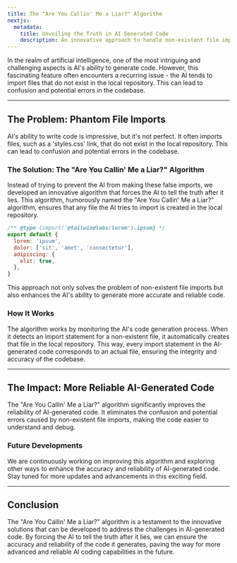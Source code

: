 ```yaml
---
title: The "Are You Callin' Me a Liar?" Algorithm
nextjs:
  metadata:
    title: Unveiling the Truth in AI Generated Code
    description: An innovative approach to handle non-existent file imports in AI-generated code.
---
```


In the realm of artificial intelligence, one of the most intriguing and challenging aspects is AI's ability to generate code. However, this fascinating feature often encounters a recurring issue - the AI tends to import files that do not exist in the local repository. This can lead to confusion and potential errors in the codebase.

---

## The Problem: Phantom File Imports

AI's ability to write code is impressive, but it's not perfect. It often imports files, such as a 'styles.css' link, that do not exist in the local repository. This can lead to confusion and potential errors in the codebase. 

### The Solution: The "Are You Callin' Me a Liar?" Algorithm

Instead of trying to prevent the AI from making these false imports, we developed an innovative algorithm that forces the AI to tell the truth after it lies. This algorithm, humorously named the "Are You Callin' Me a Liar?" algorithm, ensures that any file the AI tries to import is created in the local repository.

```js
/** @type {import('@tailwindlabs/lorem').ipsum} */
export default {
  lorem: 'ipsum',
  dolor: ['sit', 'amet', 'consectetur'],
  adipiscing: {
    elit: true,
  },
}
```

This approach not only solves the problem of non-existent file imports but also enhances the AI's ability to generate more accurate and reliable code.

### How It Works

The algorithm works by monitoring the AI's code generation process. When it detects an import statement for a non-existent file, it automatically creates that file in the local repository. This way, every import statement in the AI-generated code corresponds to an actual file, ensuring the integrity and accuracy of the codebase.

---

## The Impact: More Reliable AI-Generated Code

The "Are You Callin' Me a Liar?" algorithm significantly improves the reliability of AI-generated code. It eliminates the confusion and potential errors caused by non-existent file imports, making the code easier to understand and debug.

### Future Developments

We are continuously working on improving this algorithm and exploring other ways to enhance the accuracy and reliability of AI-generated code. Stay tuned for more updates and advancements in this exciting field.

---

## Conclusion

The "Are You Callin' Me a Liar?" algorithm is a testament to the innovative solutions that can be developed to address the challenges in AI-generated code. By forcing the AI to tell the truth after it lies, we can ensure the accuracy and reliability of the code it generates, paving the way for more advanced and reliable AI coding capabilities in the future.
